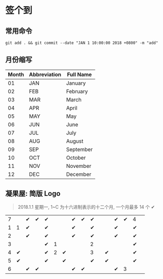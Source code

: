 # 签个到

## 常用命令

```
git add . && git commit --date "JAN 1 10:00:00 2018 +0800" -m "add"
```

## 月份缩写

|Month|Abbreviation|Full Name|
|--|--|--|
|01|JAN|January|
|02|FEB|February|
|03|MAR|March|
|04|APR|April|
|05|MAY|May|
|06|JUN|June|
|07|JUL|July|
|08|AUG|August|
|09|SEP|September|
|10|OCT|October|
|11|NOV|November|
|12|DEC|December|

## 凝果屋: 简版 Logo

> 2018.1.1 星期一, 1~C 为十六进制表示的十二个月, 一个月最多 14 个 ✔

| | | | | | | | | | | | | | | | |
|-|-|-|-|-|-|-|-|-|-|-|-|-|-|-|-|
|7| |✔|✔|✔| | |✔|✔|✔| | |✔|✔|4| |
|1|1|✔| |✔| | |✔| |✔| | |✔| |✔| |
|2| |✔| |✔| | |✔| |✔| | |✔| |✔| |
|3| | | |✔|1| | | |2| | | | |✔| |
|4|✔| | |✔|2|✔| | |3| |✔| | |✔| |
|5|✔| | |✔| |✔| | |✔| |✔| | |✔| |
|6| |✔|✔| | | |✔|✔| | | |✔|3| | |
